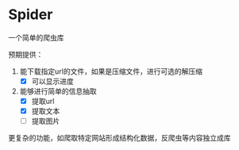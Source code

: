 # Spider
一个简单的爬虫库

预期提供：
1. 能下载指定url的文件，如果是压缩文件，进行可选的解压缩
    - [x] 可以显示进度
2. 能够进行简单的信息抽取
    - [x] 提取url
    - [x] 提取文本
    - [ ] 提取图片

更复杂的功能，如爬取特定网站形成结构化数据，反爬虫等内容独立成库
